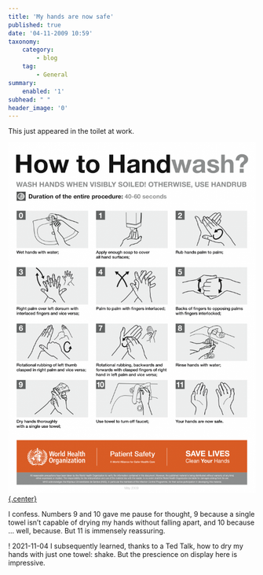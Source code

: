 ```yaml
---
title: 'My hands are now safe'
published: true
date: '04-11-2009 10:59'
taxonomy:
    category:
        - blog
    tag:
        - General
summary:
    enabled: '1'
subhead: " "
header_image: '0'
---
```


This just appeared in the toilet at work.

[![Poster with instructions for How to Handwash](How_To_HandWash_Poster-723x1024.png){.center}](How_To_HandWash_Poster.png)

I confess. Numbers 9 and 10 gave me pause for thought, 9 because a single towel isn’t capable of drying my hands without falling apart, and 10 because ... well, because. But 11 is immensely reassuring.

! 2021-11-04 I subsequently learned, thanks to a Ted Talk, how to dry my hands with just one towel: shake. But the prescience on display here is impressive.
